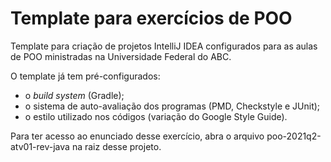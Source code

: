 # Template para exercícios de POO

Template para criação de projetos IntelliJ IDEA configurados para as aulas de POO ministradas na Universidade Federal do ABC. 

O template já tem pré-configurados:

* o *build system* (Gradle);
* o sistema de auto-avaliação dos programas (PMD, Checkstyle e JUnit);
* o estilo utilizado nos códigos (variação do Google Style Guide).

Para ter acesso ao enunciado desse exercício, abra o arquivo poo-2021q2-atv01-rev-java na raiz desse projeto.
